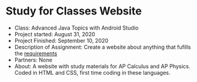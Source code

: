 # Study for Classes Website
* Class: Advanced Java Topics with Android Studio
* Project started: August 31, 2020
* Project Finished: September 10, 2020
* Description of Assignment: Create a website about anything that fufills the [requirements](https://docs.google.com/spreadsheets/d/1xgfzH6lfV-lZA5yjbi0yDwTQjRDJ_EUHtJ_c8VVREl8/edit?usp=sharing)
* Partners: None
* About: A website with study materials for AP Calculus and AP Physics. Coded in HTML and CSS, first time coding in these languages.
